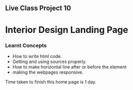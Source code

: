 ## Live Class Project 10

# Interior Design Landing Page

### Learnt Concepts

- How to write html code.
- Getting and using sources properly.
- How to make horizontal line after or before the element
- making the webpages responsive.

Time taken to finish this home page is 1 day.
